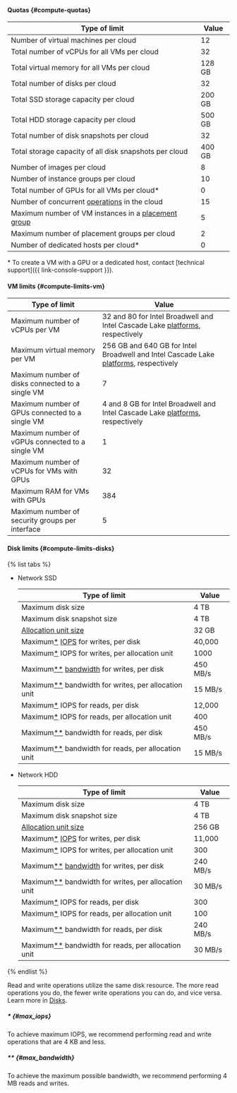 #### Quotas {#compute-quotas}

| Type of limit | Value |
| ----- | ----- |
| Number of virtual machines per cloud | 12 |
| Total number of vCPUs for all VMs per cloud | 32 |
| Total virtual memory for all VMs per cloud | 128 GB |
| Total number of disks per cloud | 32 |
| Total SSD storage capacity per cloud | 200 GB |
| Total HDD storage capacity per cloud | 500 GB |
| Total number of disk snapshots per cloud | 32 |
| Total storage capacity of all disk snapshots per cloud | 400 GB |
| Number of images per cloud | 8 |
| Number of instance groups per cloud | 10 |
| Total number of GPUs for all VMs per cloud* | 0 |
| Number of concurrent [operations](../api-design-guide/concepts/operation.md) in the cloud | 15 |
| Maximum number of VM instances in a [placement group](../compute/concepts/placement-groups.md) | 5 |
| Maximum number of placement groups per cloud | 2 |
| Number of dedicated hosts per cloud* | 0 |

\* To create a VM with a GPU or a dedicated host, contact [technical support]({{ link-console-support }}).

#### VM limits {#compute-limits-vm}

| Type of limit | Value |
| ----- | ----- |
| Maximum number of vCPUs per VM | 32 and 80 for Intel Broadwell and Intel Cascade Lake [platforms](../compute/concepts/vm-platforms.md), respectively |
| Maximum virtual memory per VM | 256 GB and 640 GB for Intel Broadwell and Intel Cascade Lake [platforms](../compute/concepts/vm-platforms.md), respectively |
| Maximum number of disks connected to a single VM | 7 |
| Maximum number of GPUs connected to a single VM | 4 and 8 GB for Intel Broadwell and Intel Cascade Lake [platforms](../compute/concepts/vm-platforms.md), respectively |
| Maximum number of vGPUs connected to a single VM | 1 |
| Maximum number of vCPUs for VMs with GPUs | 32 |
| Maximum RAM for VMs with GPUs | 384 |
| Maximum number of security groups per interface | 5 |

#### Disk limits {#compute-limits-disks}

{% list tabs %}

- Network SSD

    | Type of limit | Value |
    | ----- | ----- |
    | Maximum disk size | 4 TB |
    | Maximum disk snapshot size | 4 TB |
    | [Allocation unit size](../compute/concepts/disk.md#rw) | 32 GB |
    | Maximum[*](../compute/concepts/limits.md#max_iops) [IOPS](../compute/concepts/disk.md#rw) for writes, per disk | 40,000 |
    | Maximum[*](../compute/concepts/limits.md#max_iops) IOPS for writes, per allocation unit | 1000 |
    | Maximum[**](../compute/concepts/limits.md#max_bandwidth) [bandwidth](../compute/concepts/disk.md#rw) for writes, per disk | 450 MB/s |
    | Maximum[**](../compute/concepts/limits.md#max_bandwidth) bandwidth for writes, per allocation unit | 15 MB/s |
    | Maximum[*](../compute/concepts/limits.md#max_iops) IOPS for reads, per disk | 12,000 |
    | Maximum[*](../compute/concepts/limits.md#max_iops) IOPS for reads, per allocation unit | 400 |
    | Maximum[**](../compute/concepts/limits.md#max_bandwidth) bandwidth for reads, per disk | 450 MB/s |
    | Maximum[**](../compute/concepts/limits.md#max_bandwidth) bandwidth for reads, per allocation unit | 15 MB/s |

- Network HDD

    | Type of limit | Value |
    | ----- | ----- |
    | Maximum disk size | 4 TB |
    | Maximum disk snapshot size | 4 TB |
    | [Allocation unit size](../compute/concepts/disk.md#rw) | 256 GB |
    | Maximum[*](../compute/concepts/limits.md#max_iops) [IOPS](../compute/concepts/disk.md#rw) for writes, per disk | 11,000 |
    | Maximum[*](../compute/concepts/limits.md#max_iops) IOPS for writes, per allocation unit | 300 |
    | Maximum[**](../compute/concepts/limits.md#max_bandwidth) [bandwidth](../compute/concepts/disk.md#rw) for writes, per disk | 240 MB/s |
    | Maximum[**](../compute/concepts/limits.md#max_bandwidth) bandwidth for writes, per allocation unit | 30 MB/s |
    | Maximum[*](../compute/concepts/limits.md#max_iops) IOPS for reads, per disk | 300 |
    | Maximum[*](../compute/concepts/limits.md#max_iops) IOPS for reads, per allocation unit | 100 |
    | Maximum[**](../compute/concepts/limits.md#max_bandwidth) bandwidth for reads, per disk | 240 MB/s |
    | Maximum[**](../compute/concepts/limits.md#max_bandwidth) bandwidth for reads, per allocation unit | 30 MB/s |

{% endlist %}

Read and write operations utilize the same disk resource. The more read operations you do, the fewer write operations you can do, and vice versa. Learn more in [Disks](../compute/concepts/disk.md#rw).

##### * {#max_iops}

To achieve maximum IOPS, we recommend performing read and write operations that are 4 KB and less.

##### ** {#max_bandwidth}

To achieve the maximum possible bandwidth, we recommend performing 4 MB reads and writes.
